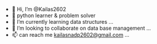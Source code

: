 - 👋 Hi, I’m @Kailas2602
- 👀 python learner & problem solver
- 🌱 I’m currently learning data structures ...
- 💞️ I’m looking to collaborate on data base management ...
- 📫 can reach me kailasnadp2602@gmail.com ...

<!---
Kailas2602/Kailas2602 is a ✨ special ✨ repository because its `README.md` (this file) appears on your GitHub profile.
You can click the Preview link to take a look at your changes.
--->
